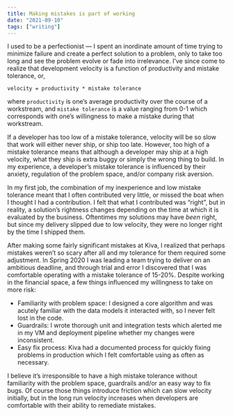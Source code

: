 ```yaml
---
title: Making mistakes is part of working
date: "2021-09-10"
tags: ["writing"]
---
```


I used to be a perfectionist &mdash; I spent an inordinate amount of time trying to minimize failure and create a perfect solution to a problem, only to take too long and see the problem evolve or fade into irrelevance. I’ve since come to realize that development velocity is a function of productivity and mistake tolerance, or, 
```
velocity = productivity * mistake tolerance
``` 
where `productivity` is one’s average productivity over the course of a workstream, and `mistake tolerance` is a value ranging from 0-1 which corresponds with one’s willingness to make a mistake during that workstream. 

If a developer has too low of a mistake tolerance, velocity will be so slow that work will either never ship, or ship too late. However, too high of a mistake tolerance means that although a developer may ship at a high velocity, what they ship is extra buggy or simply the wrong thing to build. In my experience, a developer’s mistake tolerance is influenced by their anxiety, regulation of the problem space, and/or company risk aversion. 

In my first job, the combination of my inexperience and low mistake tolerance meant that I often contributed very little, or missed the boat when I thought I had a contribution. I felt that what I contributed was “right”, but in reality, a solution’s rightness changes depending on the time at which it is evaluated by the business. Oftentimes my solutions may have _been_ right, but since my delivery slipped due to low velocity, they were no longer right by the time I shipped them.

After making some fairly significant mistakes at Kiva, I realized that perhaps mistakes weren’t so scary after all and my tolerance for them required some adjustment. In Spring 2020 I was leading a team trying to deliver on an ambitious deadline, and through trial and error I discovered that I was comfortable operating with a mistake tolerance of 15-20%. Despite working in the financial space, a few things influenced my willingness to take on more risk:
* Familiarity with problem space: I designed a core algorithm and was acutely familiar with the data models it interacted with, so I never felt lost in the code.
* Guardrails: I wrote thorough unit and integration tests which alerted me in my VM and deployment pipeline whether my changes were inconsistent. 
* Easy fix process: Kiva had a documented process for quickly fixing problems in production which I felt comfortable using as often as necessary. 

I believe it’s irresponsible to have a high mistake tolerance without familiarity with the problem space, guardrails and/or an easy way to fix bugs. Of course those things introduce friction which can slow velocity initially, but in the long run velocity increases when developers are comfortable with their ability to remediate mistakes.
